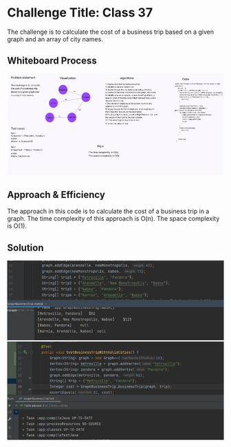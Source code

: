 # Challenge Title:  Class 37
<!-- Description of the challenge -->
The challenge is to calculate the cost of a business trip based on a given graph and an array of city names.
## Whiteboard Process
<!-- Embedded whiteboard image -->
![](cc37.PNG)
## Approach & Efficiency
<!-- What approach did you take? Why? What is the Big O space/time for this approach? -->
The approach in this code is to calculate the cost of a business trip in a graph.
The time complexity of this approach is O(n).
The space complexity is O(1).
## Solution
<!-- Show how to run your code, and examples of it in action -->
![](cc37a.PNG)
![](cc37b.PNG)
